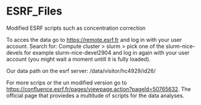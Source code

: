 # ESRF_Files
Modified ESRF scripts such as concentration correction

To acces the data go to https://remote.esrf.fr and log in with your user account. 
Search for:   Compute cluster > slurm > pick one of the slurm-nice-devels for example slurm-nice-devel2904 and
log in again with your user account (you might wait a moment untill it is fully loaded).

Our data path on the esrf server: /data/visitor/hc4929/id26/

For more scrips or the un modified version go to https://confluence.esrf.fr/pages/viewpage.action?pageId=50765632.
The official page that proviedes a multitude of scripts for the data analyses.
